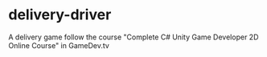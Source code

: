 # delivery-driver
A delivery game follow the course "Complete C# Unity Game Developer 2D Online Course" in GameDev.tv
